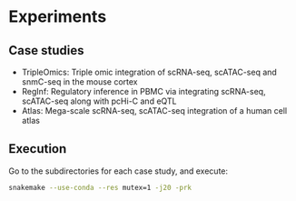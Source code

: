 # Experiments

## Case studies

* TripleOmics: Triple omic integration of scRNA-seq, scATAC-seq and snmC-seq in the mouse cortex
* RegInf: Regulatory inference in PBMC via integrating scRNA-seq, scATAC-seq along with pcHi-C and eQTL
* Atlas: Mega-scale scRNA-seq, scATAC-seq integration of a human cell atlas

## Execution

Go to the subdirectories for each case study, and execute:

```sh
snakemake --use-conda --res mutex=1 -j20 -prk
```
